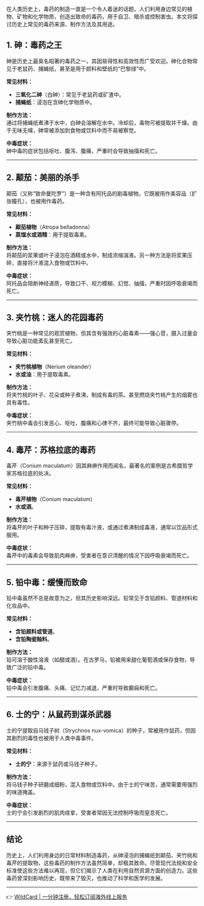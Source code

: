 在人类历史上，毒药的制造一直是一个令人着迷的话题。人们利用身边常见的植物、矿物和化学物质，创造出致命的毒药，用于自卫、暗杀或控制害虫。本文将探讨历史上常见的毒药来源、制作方法及其用途。

## 1. 砷：毒药之王

砷是历史上最臭名昭著的毒药之一，其因易得性和高效性而广受欢迎。砷化合物常见于老鼠药、捕蝇纸，甚至是用于颜料和壁纸的“巴黎绿”中。

**常见材料：**
- **三氧化二砷**（白砷）：常见于老鼠药或矿渣中。
- **捕蝇纸**：浸泡在含砷化学物质中。

**制作方法：**  
通过将捕蝇纸煮沸于水中，白砷会溶解在水中。冷却后，毒物可被提取并干燥。由于无味无嗅，砷常被添加到食物或饮料中而不易被察觉。

**中毒症状：**  
砷中毒的症状包括呕吐、腹泻、腹痛，严重时会导致抽搐和死亡。

---

## 2. 颠茄：美丽的杀手

颠茄（又称“致命曼陀罗”）是一种含有阿托品的剧毒植物。它既被用作美容品（扩张瞳孔），也被用作毒药。

**常见材料：**
- **颠茄植物**（Atropa belladonna）
- **蒸馏水或酒精**：用于提取毒素。

**制作方法：**  
将颠茄的浆果或叶子浸泡在酒精或水中，制成浓缩溶液。另一种方法是将浆果压碎，直接将汁液混入食物或饮料中。

**中毒症状：**  
阿托品会阻断神经递质，导致口干、视力模糊、幻觉、抽搐，严重时因呼吸衰竭而死亡。

---

## 3. 夹竹桃：迷人的花园毒药

夹竹桃是一种常见的观赏植物，但其含有强效的心脏毒素——强心苷，摄入过量会导致心脏功能紊乱甚至死亡。

**常见材料：**
- **夹竹桃植物**（Nerium oleander）
- **水或油**：用于提取毒素。

**制作方法：**  
将夹竹桃的叶子、花朵或种子煮沸，制成有毒的茶。甚至燃烧夹竹桃产生的烟雾也具有毒性。

**中毒症状：**  
夹竹桃中毒会引发恶心、呕吐、腹痛和心律不齐，最终可能导致心脏骤停。

---

## 4. 毒芹：苏格拉底的毒药

毒芹（Conium maculatum）因其麻痹作用而闻名，最著名的案例是古希腊哲学家苏格拉底的处决。

**常见材料：**
- **毒芹植物**（Conium maculatum）
- **水或酒**。

**制作方法：**  
将毒芹的叶子和种子压碎，提取有毒汁液，或通过煮沸制成毒液，通常以饮品形式服用。

**中毒症状：**  
毒芹中的毒素会导致肌肉麻痹，受害者在意识清醒的情况下因呼吸衰竭而死亡。

---

## 5. 铅中毒：缓慢而致命

铅中毒虽然不总是故意为之，但其历史影响深远。铅常见于含铅颜料、管道材料和化妆品中。

**常见材料：**
- **含铅颜料或管道**。
- **含铅陶瓷釉料**。

**制作方法：**  
铅可溶于酸性溶液（如醋或酒）。在古罗马，铅被用来甜化葡萄酒或保存食物，导致广泛的铅中毒。

**中毒症状：**  
铅中毒会引发腹痛、头痛、记忆力减退，严重时导致癫痫和死亡。

---

## 6. 士的宁：从鼠药到谋杀武器

士的宁提取自马钱子树（Strychnos nux-vomica）的种子，常被用作鼠药，但因其剧烈的毒性也被用于人类中毒事件。

**常见材料：**
- **士的宁**：来源于鼠药或马钱子种子。

**制作方法：**  
将马钱子种子研磨成细粉，混入食物或饮料中。由于士的宁味苦，通常需要用强烈的味道掩盖。

**中毒症状：**  
士的宁会引发剧烈的肌肉痉挛，受害者常因无法控制呼吸而窒息死亡。

---

## 结论

历史上，人们利用身边的日常材料制造毒药，从砷浸泡的捕蝇纸到颠茄、夹竹桃和毒芹的提取物，这些毒药的制作方法虽然简单，却极其致命。尽管现代法规和安全标准使这些方法难以再现，但它们揭示了人类在利用自然资源方面的创造力。这些毒药曾深刻影响历史，既带来了毁灭，也推动了科学和医学的发展。

---

👉 [WildCard | 一分钟注册，轻松订阅海外线上服务](https://bit.ly/bewildcard)